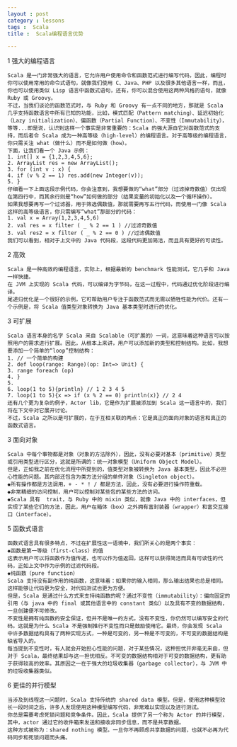 ```yaml
---
layout : post
category : lessons
tags :  Scala
title :  Scala编程语言优势

---
```



1 强大的编程语言

	Scala 是一门非常强大的语言，它允许用户使用命令和函数范式进行编写代码，因此，编程时你可以使用常用的命令式语句，就像我们使用 C、Java、PHP 以及很多其他语言一样，而且，你也可以使用类似 Lisp 语言中函数式语句，还有，你可以混合使用这两种风格的语句，就像 Ruby 或 Groovy。
	不过，当我们谈论的函数范式时，与 Ruby 和 Groovy 有一点不同的地方，那就是 Scala 几乎支持函数语言中所有已知的功能，比如，模式匹配（Pattern matching）、延迟初始化（Lazy initialization）、偏函数（Partial Function）、不变性（Immutability），等等...即是说，认识到这样一个事实是非常重要的：Scala 的强大源自它对函数范式的支持，而后者令 Scala 成为一种高等级（high-level）的编程语言。对于高等级的编程语言，你只需关注 what（做什么）而不是如何做（how）。
	下面，让我们看一个 Java 示例：
	1. int[] x = {1,2,3,4,5,6};   
	2. ArrayList res = new ArrayList();   
	3. for (int v : x) {   
	4. if (v % 2 == 1) res.add(new Integer(v));   
	5. } 
	仔细看一下上面这段示例代码，你会注意到，我想要做的“what”部分（过滤掉奇数值）仅出现在第四行中，而其余行则是“how”如何做的部分（结果变量的初始化以及一个循环操作）。
	如果我想要再写一个过滤器，用于筛选偶数值，那就需要再写五行代码，而使用一门像 Scala 这样的高等级语言，你只需编写“what”那部分的代码：
	1. val x = Array(1,2,3,4,5,6)   
	2. val res = x filter ( _ % 2 == 1 ) //过滤奇数值  
	3. val res2 = x filter ( _ % 2 == 0 ) //过滤偶数值 
	我们可以看到，相对于上文中的 Java 代码段，这段代码更加简洁，而且具有更好的可读性。



2 高效

	Scala 是一种高效的编程语言，实际上，根据最新的 benchmark 性能测试，它几乎和 Java 一样快捷。
	在 JVM 上实现的 Scala 代码，可以编译为字节码，在这一过程中，代码通过优化阶段进行编译。
	尾递归优化是一个很好的示例，它可帮助用户专注于函数范式而无需以牺牲性能为代价。还有一个示例是，将 Scala 值类型对象转换为 Java 基本类型时进行的优化。

3 可扩展

	Scala 语言本身的名字 Scala 来自 Scalable（可扩展的）一词，这意味着这种语言可以按照用户的需求进行扩展。因此，从根本上来讲，用户可以添加新的类型和控制结构。比如，我想要添加一个简单的“loop”控制结构：
	1. // 一个简单的构建  
	2. def loop(range: Range)(op: Int=> Unit) {  
	3. range foreach (op)   
	4. }     
	5.  
	6. loop(1 to 5){println} // 1 2 3 4 5   
	7. loop(1 to 5){x => if (x % 2 == 0) println(x)} // 2 4  
	还有几个更为复杂的例子，Actor lib，它是作为扩展被添加到 Scala 这一语言中的，我们将在下文中对它展开讨论。
	不过，Scala 之所以是可扩展的，在于互相关联的两点：它是真正的面向对象的语言和真正的函数式语言。
	
3 面向对象

	Scala 中每个事物都是对象（对象的方法除外），因此，没有必要对基本（primitive）类型或引用类型进行区分，这就是所谓的：统一对象模型（Uniform Object Model）。
	但是，正如我之前在优化流程中所提到的，值类型对象被转换为 Java 基本类型，因此不必担心性能的问题。其内部还包含为类方法分组的单件对象（Singleton object）。
	◆所有操作都是方法调用，+ - * ! / 都是方法，因此，没有必要进行操作符重载。
	◆非常精细的访问控制，用户可以控制对某些包的某些方法的访问。
	◆Scala 具有  trait，与 Ruby 中的 mixin 类似，就像 Java 中的 interfaces，但实现了某些它们的方法，因此，用户在箱体（box）之外拥有富封装器（wrapper）和富交互接口（interface）。

5 函数式语言

	函数式语言具有很多特点，不过在扩展性这一语境中，我们所关心的是两个事实：
	◆函数是第一等级（first-class）的值
	这表示用户可以将函数作为值传递，也可以作为值返回。这样可以获得简洁而具有可读性的代码，正如上文中作为示例的过滤代码段。
	◆纯函数（pure function）
	Scala 支持没有副作用的纯函数，这意味着：如果你的输入相同，那么输出结果也总是相同。这样能够让代码更为安全，对代码测试也更为方便。
	但是，Scala 是通过什么方式来支持纯函数的呢？通过不变性（immutability）：偏向固定的引用（与 java 中的 final 或其他语言中的 constant 类似）以及具有不变的数据结构，一旦创建便不可修改。
	不变性是拥有纯函数的安全保证，但并不是唯一的方式。没有不变性，你仍然可以编写安全的代码。这就是为什么 Scala 不是强制推行不变性而只是鼓励使用它。最终，你会发现 Scala 中许多数据结构具有了两种实现方式，一种是可变的，另一种是不可变的，不可变的数据结构是缺省导入的。
	每当提到不变性时，有人就会开始担心性能的问题，对于某些情况，这种担忧并非毫无来由，但对于 Scala，最终结果却与这一担忧相反。不可变的数据结构相对于可变的数据结构，更有助于获得较高的效率。其原因之一在于强大的垃圾收集器（garbage collector），与 JVM 中的垃圾收集器类似。

6 更佳的并行模型

	当涉及到线程这一问题时，Scala 支持传统的 shared data 模型。但是，使用这种模型较长一段时间之后，许多人发现使用这种模型编写代码，非常难以实现以及进行测试。
	你总是需要考虑死锁问题和竞争条件。因此，Scala 提供了另一个称为 Actor 的并行模型，其中，actor 通过它的收件箱来发送和接收非同步信息，而不是共享数据。
	这种方式被称为：shared nothing 模型。一旦你不再顾虑共享数据的问题，也就不必再为代码同步和死锁问题而头痛。
